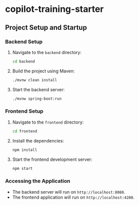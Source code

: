 # copilot-training-starter

## Project Setup and Startup

### Backend Setup
1. Navigate to the `backend` directory:
   ```bash
   cd backend
   ```
2. Build the project using Maven:
   ```bash
   ./mvnw clean install
   ```
3. Start the backend server:
   ```bash
   ./mvnw spring-boot:run
   ```

### Frontend Setup
1. Navigate to the `frontend` directory:
   ```bash
   cd frontend
   ```
2. Install the dependencies:
   ```bash
   npm install
   ```
3. Start the frontend development server:
   ```bash
   npm start
   ```

### Accessing the Application
- The backend server will run on `http://localhost:8080`.
- The frontend application will run on `http://localhost:4200`.